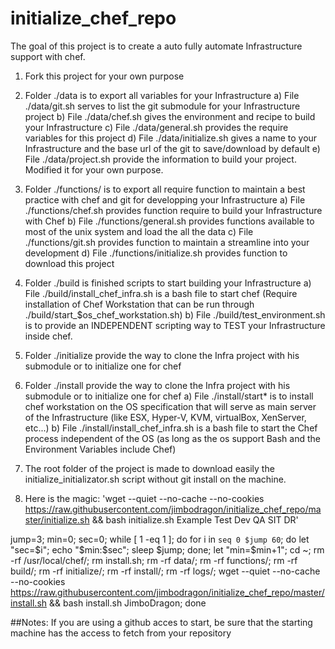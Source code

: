 # initialize_chef_repo

The goal of this project is to create a auto fully automate Infrastructure support with chef.

1. Fork this project for your own purpose

2. Folder ./data is to export all variables for your Infrastructure
  a) File ./data/git.sh serves to list the git submodule for your Infrastructure project
  b) File ./data/chef.sh gives the environment and recipe to build your Infrastructure
  c) File ./data/general.sh provides the require variables for this project
  d) File ./data/initialize.sh gives a name to your Infrastructure and the base url of the git to save/download by default
  e) File ./data/project.sh provide the information to build your project. Modified it for your own purpose.

3. Folder ./functions/ is to export all require function to maintain a best practice with chef and git for developping your Infrastructure
  a) File ./functions/chef.sh provides function require to build your Infrastructure with Chef
  b) File ./functions/general.sh provides functions available to most of the unix system and load the all the data
  c) File ./functions/git.sh provides function to maintain a streamline into your development
  d) File ./functions/initialize.sh provides function to download this project

4. Folder ./build is finished scripts to start building your Infrastructure
  a) File ./build/install_chef_infra.sh is a bash file to start chef (Require installation of Chef Workstation that can be run through ./build/start_$os_chef_workstation.sh)
  b) File ./build/test_environment.sh is to provide an INDEPENDENT scripting way to TEST your Infrastructure inside chef.

5. Folder ./initialize provide the way to clone the Infra project with his submodule or to initialize one for chef

6. Folder ./install provide the way to clone the Infra project with his submodule or to initialize one for chef
  a) File ./install/start* is to install chef workstation on the OS specification that will serve as main server of the Infrastructure (like ESX, Hyper-V, KVM, virtualBox, XenServer, etc...)
  b) File ./install/install_chef_infra.sh is a bash file to start the Chef process independent of the OS (as long as the os support Bash and the Environment Variables include Chef)

7. The root folder of the project is made to download easily the initialize_initializator.sh script without git install on the machine.

8. Here is the magic: 'wget --quiet --no-cache --no-cookies https://raw.githubusercontent.com/jimbodragon/initialize_chef_repo/master/initialize.sh && bash initialize.sh Example Test Dev QA SIT DR'

jump=3; min=0; sec=0; while [ 1 -eq 1 ]; do for i in `seq 0 $jump 60`; do let "sec=$i"; echo "$min:$sec"; sleep $jump; done; let "min=$min+1"; cd ~; rm -rf /usr/local/chef/; rm install.sh; rm -rf data/; rm -rf functions/; rm -rf build/; rm -rf initialize/; rm -rf install/; rm -rf logs/; wget --quiet --no-cache --no-cookies https://raw.githubusercontent.com/jimbodragon/initialize_chef_repo/master/install.sh && bash install.sh JimboDragon; done

##Notes: If you are using a github acces to start, be sure that the starting machine has the access to fetch from your repository

